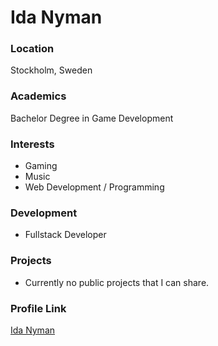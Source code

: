 
# Ida Nyman

### Location

Stockholm, Sweden

### Academics

Bachelor Degree in Game Development

### Interests

- Gaming
- Music
- Web Development / Programming

### Development

- Fullstack Developer

### Projects

- Currently no public projects that I can share.

### Profile Link

[Ida Nyman](https://github.com/idanyman)
